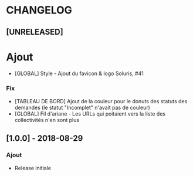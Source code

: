 # CHANGELOG

## [UNRELEASED]
# Ajout
- [GLOBAL] Style - Ajout du favicon & logo Soluris, #41
### Fix
- [TABLEAU DE BORD] Ajout de la couleur pour le donuts des statuts des demandes (le statut "Incomplet" n'avait pas de couleur)
- [GLOBAL] Fil d'ariane - Les URLs qui poitaient vers la liste des collectivités n'en sont plus 

## [1.0.0] - 2018-08-29
### Ajout
- Release initiale
